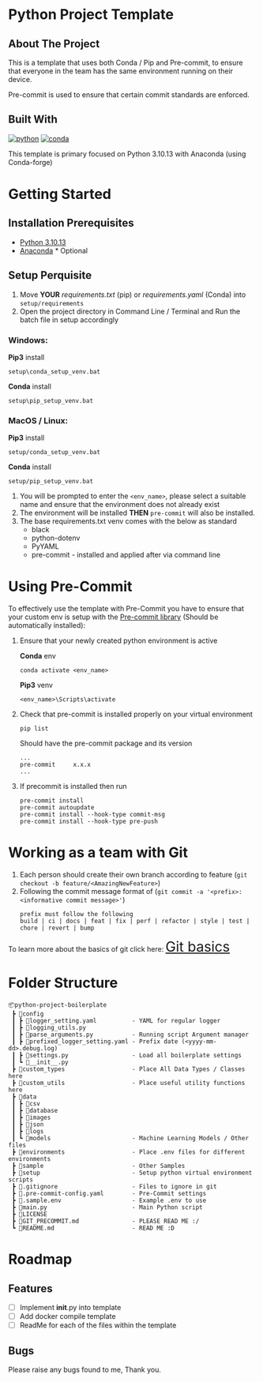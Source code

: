 # Python Project Template

## About The Project

This is a template that uses both Conda / Pip and Pre-commit, to ensure that everyone in the team has the same environment running on their device.

Pre-commit is used to ensure that certain commit standards are enforced.

## Built With

[![python][python3.10.13-shield]][python3.10.13-url]
[![conda][conda-forge-shield]][conda-forge-url]

This template is primary focused on Python 3.10.13 with Anaconda (using Conda-forge)

# Getting Started

## Installation Prerequisites

- [Python 3.10.13][python3.10.13-url]
- [Anaconda][conda-forge-url] \* Optional

## Setup Perquisite

1. Move **YOUR** _requirements.txt_ (pip) or _requirements.yaml_ (Conda) into `setup/requirements`
2. Open the project directory in Command Line / Terminal and Run the batch file in setup accordingly

### Windows:

**Pip3** install

```
setup\conda_setup_venv.bat
```

**Conda** install

```
setup\pip_setup_venv.bat
```

### MacOS / Linux:

**Pip3** install

```
setup/conda_setup_venv.bat
```

**Conda** install

```
setup/pip_setup_venv.bat
```

1. You will be prompted to enter the `<env_name>`, please select a suitable name and ensure that the environment does not already exist
2. The environment will be installed **THEN** `pre-commit` will also be installed.
3. The base requirements.txt venv comes with the below as standard
   - black
   - python-dotenv
   - PyYAML
   - pre-commit - installed and applied after via command line

# Using Pre-Commit

To effectively use the template with Pre-Commit you have to ensure that your custom env is setup with the [Pre-commit library](https://pre-commit.com/) (Should be automatically installed):

1. Ensure that your newly created python environment is active

   **Conda** env

   ```
   conda activate <env_name>
   ```

   **Pip3** venv

   ```
   <env_name>\Scripts\activate
   ```

2. Check that pre-commit is installed properly on your virtual environment

   ```
   pip list
   ```

   Should have the pre-commit package and its version

   ```
   ...
   pre-commit     x.x.x
   ...
   ```

3. If precommit is installed then run
   ```
   pre-commit install
   pre-commit autoupdate
   pre-commit install --hook-type commit-msg
   pre-commit install --hook-type pre-push
   ```

# Working as a team with Git

1. Each person should create their own branch according to feature (`git checkout -b feature/<AmazingNewFeature>`)
2. Following the commit message format of (`git commit -a '<prefix>:<informative commit message>'`)
   ```
   prefix must follow the following
   build | ci | docs | feat | fix | perf | refactor | style | test | chore | revert | bump
   ```

To learn more about the basics of git click here: <span style="font-size:2em;">[Git basics](GIT_PRECOMMIT.md)</span>

# Folder Structure

```
📦python-project-boilerplate
 ┣ 📂config
 ┃ ┣ 📜logger_setting.yaml          - YAML for regular logger
 ┃ ┣ 📜logging_utils.py
 ┃ ┣ 📜parse_arguments.py           - Running script Argument manager
 ┃ ┣ 📜prefixed_logger_setting.yaml - Prefix date (<yyyy-mm-dd>.debug.log)
 ┃ ┣ 📜settings.py                  - Load all boilerplate settings
 ┃ ┗ 📜__init__.py
 ┣ 📂custom_types                   - Place All Data Types / Classes here
 ┣ 📂custom_utils                   - Place useful utility functions here
 ┣ 📂data
 ┃ ┣ 📂csv
 ┃ ┣ 📂database
 ┃ ┣ 📂images
 ┃ ┣ 📂json
 ┃ ┣ 📂logs
 ┃ ┗ 📂models                       - Machine Learning Models / Other files
 ┣ 📂environments                   - Place .env files for different environments
 ┣ 📂sample                         - Other Samples
 ┣ 📂setup                          - Setup python virtual environment scripts
 ┣ 📜.gitignore                     - Files to ignore in git
 ┣ 📜.pre-commit-config.yaml        - Pre-Commit settings
 ┣ 📜.sample.env                    - Example .env to use
 ┣ 📜main.py                        - Main Python script
 ┣ 📜LICENSE
 ┣ 📜GIT_PRECOMMIT.md               - PLEASE READ ME :/
 ┗ 📜README.md                      - READ ME :D
```

# Roadmap

## Features

- [ ] Implement **init**.py into template
- [ ] Add docker compile template
- [ ] ReadMe for each of the files within the template

## Bugs

Please raise any bugs found to me, Thank you.

[python3.10.13-shield]: https://img.shields.io/badge/Python-3.10.13-brightgreen
[python3.10.13-url]: https://www.python.org/downloads/release/python-31013/
[conda-forge-shield]: https://img.shields.io/conda/dn/conda-forge/python?label=Anaconda
[conda-forge-url]: https://www.anaconda.com/products/distribution
